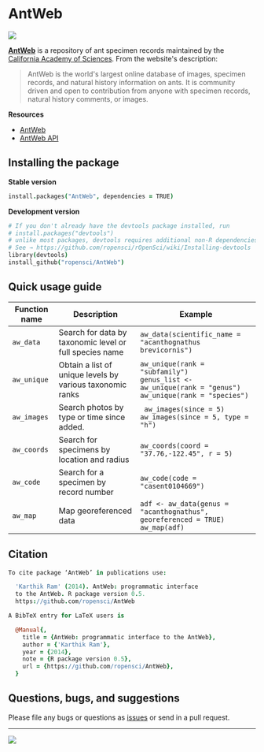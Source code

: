# AntWeb
![](https://travis-ci.org/ropensci/AntWeb.png?branch=master)

[__AntWeb__](http://www.antweb.org/) is a repository of ant specimen records maintained by the [California Academy of Sciences](http://www.calacademy.org/). From the website's description:
> AntWeb is the world's largest online database of images, specimen records, and natural history information on ants. It is community driven and open to contribution from anyone with specimen records, natural history comments, or images.

__Resources__  
* [AntWeb](http://www.antweb.org/)   
* [AntWeb API](http://www.antweb.org/api/)

## Installing the package

__Stable version__  

```coffee
install.packages("AntWeb", dependencies = TRUE)
```

__Development version__  

```coffee
# If you don't already have the devtools package installed, run
# install.packages("devtools")
# unlike most packages, devtools requires additional non-R dependencies depending on your OS. 
# See → https://github.com/ropensci/rOpenSci/wiki/Installing-devtools
library(devtools)
install_github("ropensci/AntWeb")
```

## Quick usage guide

| Function name | Description | Example | 
| ------------- | ----------- | ------- |
| `aw_data`  | Search for data by taxonomic level or full species name     |    `aw_data(scientific_name = "acanthognathus brevicornis")` |
| `aw_unique` | Obtain a list of unique levels by various taxonomic ranks    | `aw_unique(rank = "subfamily")` <br>`genus_list <- aw_unique(rank = "genus")`<br>`aw_unique(rank = "species")` |
| `aw_images` | Search photos by type or time since added.     |    ` aw_images(since = 5)`<br> `aw_images(since = 5, type = "h")` |
| `aw_coords` | Search for specimens by location and radius     |    `aw_coords(coord = "37.76,-122.45", r = 5)` |
| `aw_code` | Search for a specimen by record number   |  `aw_code(code = "casent0104669")` |
| `aw_map` | Map georeferenced data | `adf <- aw_data(genus = "acanthognathus", georeferenced = TRUE)`<br>`aw_map(adf)` |


## Citation

```coffee
To cite package ‘AntWeb’ in publications use:

  'Karthik Ram' (2014). AntWeb: programmatic interface
  to the AntWeb. R package version 0.5.
  https://github.com/ropensci/AntWeb

A BibTeX entry for LaTeX users is

  @Manual{,
    title = {AntWeb: programmatic interface to the AntWeb},
    author = {'Karthik Ram'},
    year = {2014},
    note = {R package version 0.5},
    url = {https://github.com/ropensci/AntWeb},
  }

```
## Questions, bugs, and suggestions

Please file any bugs or questions as [issues](https://github.com/ropensci/AntWeb/issues/new) or send in a pull request.

---

[![](http://ropensci.org/public_images/github_footer.png)](http://ropensci.org)

 